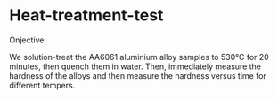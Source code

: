 # Heat-treatment-test

Onjective: 

We solution-treat the AA6061 aluminium alloy samples to 530°C for 20 minutes, then quench them in water. Then, immediately measure the hardness of the alloys and then measure the hardness versus time for different tempers.
